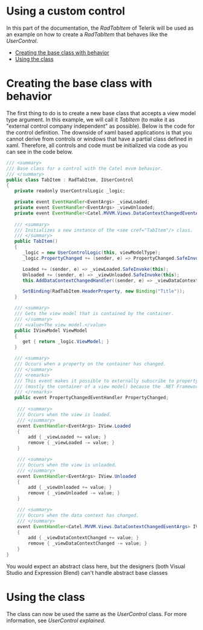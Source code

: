 # Using a custom control

In this part of the documentation, the *RadTabItem* of Telerik will be used as an example on how to create a *RadTabItem* that behaves like the *UserControl*.

-   [Creating the base class with behavior](#Usingacustomcontrol-Creatingthebaseclasswithbehavior)
-   [Using the class](#Usingacustomcontrol-Usingtheclass)

# Creating the base class with behavior

The first thing to do is to create a new base class that accepts a view model type argument. In this example, we will call it *TabItem* (to make it as "external control company independent" as possible). Below is the code for the control definition. The downside of xaml based applications is that you cannot derive from controls or windows that have a partial class defined in xaml. Therefore, all controls and code must be initialized via code as you can see in the code below.

``` {.java data-syntaxhighlighter-params="brush: java; gutter: false; theme: Confluence" data-theme="Confluence" style="brush: java; gutter: false; theme: Confluence"}
/// <summary>
/// Base class for a control with the Catel mvvm behavior.
/// </summary>
public class TabItem : RadTabItem, IUserControl
{
   private readonly UserControlLogic _logic;

   private event EventHandler<EventArgs> _viewLoaded;
   private event EventHandler<EventArgs> _viewUnloaded;
   private event EventHandler<Catel.MVVM.Views.DataContextChangedEventArgs> _viewDataContextChanged;
 
   /// <summary>
   /// Initializes a new instance of the <see cref="TabItem"/> class.
   /// </summary>
   public TabItem()
   {
      _logic = new UserControlLogic(this, viewModelType);
      _logic.PropertyChanged += (sender, e) => PropertyChanged.SafeInvoke(this, e);

      Loaded += (sender, e) => _viewLoaded.SafeInvoke(this);
      Unloaded += (sender, e) => _viewUnloaded.SafeInvoke(this);
      this.AddDataContextChangedHandler((sender, e) => _viewDataContextChanged.SafeInvoke(this, new Catel.MVVM.Views.DataContextChangedEventArgs(e.OldValue, e.NewValue)));

      SetBinding(RadTabItem.HeaderProperty, new Binding("Title"));
   }

   /// <summary>
   /// Gets the view model that is contained by the container.
   /// </summary>
   /// <value>The view model.</value>
   public IViewModel ViewModel
   {
      get { return _logic.ViewModel; }
   }

   /// <summary>
   /// Occurs when a property on the container has changed.
   /// </summary>
   /// <remarks>
   /// This event makes it possible to externally subscribe to property changes of a <see cref="DependencyObject"/>
   /// (mostly the container of a view model) because the .NET Framework does not allows us to.
   /// </remarks>
   public event PropertyChangedEventHandler PropertyChanged;    
 
    /// <summary>
    /// Occurs when the view is loaded.
    /// </summary>
    event EventHandler<EventArgs> IView.Loaded
    {
        add { _viewLoaded += value; }
        remove { _viewLoaded -= value; }
    }

    /// <summary>
    /// Occurs when the view is unloaded.
    /// </summary>
    event EventHandler<EventArgs> IView.Unloaded
    {
        add { _viewUnloaded += value; }
        remove { _viewUnloaded -= value; }
    }

    /// <summary>
    /// Occurs when the data context has changed.
    /// </summary>
    event EventHandler<Catel.MVVM.Views.DataContextChangedEventArgs> IView.DataContextChanged
    {
        add { _viewDataContextChanged += value; }
        remove { _viewDataContextChanged -= value; }
    }
}
```

You would expect an abstract class here, but the designers (both Visual Studio and Expression Blend) can't handle abstract base classes

# Using the class

The class can now be used the same as the *UserControl* class. For more information, see *UserControl explained*.

